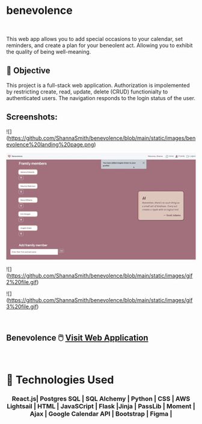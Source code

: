 # benevolence
<br>

<p>This web app allows you to add special occasions to your calendar, set reminders, and create a plan for your beneolent act. Allowing
you to exhibit the quality of being well-meaning.

## 🎯 Objective 

<p>This project is a full-stack  web application. Authorization is impolemented by restricting create, read, update, delete (CRUD)
functionialty to authenticated users. The navigation responds to the login status of the user.

## Screenshots:

![] (https://github.com/ShannaSmith/benevolence/blob/main/static/images/benevolence%20landing%20page.png)

![](https://github.com/ShannaSmith/benevolence/blob/main/static/images/gif1%20file.gif)

![] (https://github.com/ShannaSmith/benevolence/blob/main/static/images/gif2%20file.gif)

![] (https://github.com/ShannaSmith/benevolence/blob/main/static/images/gif3%20file.gif)

<br>


## Benevolence  🖱️ [Visit Web Application](https:/mybenevolence.com/) 
<br>

# 💾 Technologies Used
 <h3 align="center">React.js| Postgres SQL | SQL Alchemy | Python | CSS | AWS Lightsail | HTML | JavaSCript | Flask |Jinja | PassLib | Moment | Ajax | Google Calendar API | Bootstrap | Figma |</h3>
   

